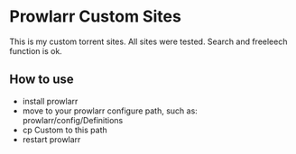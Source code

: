 # Prowlarr Custom Sites
This is my custom torrent sites. All sites were tested. Search and freeleech function is ok.

## How to use
* install prowlarr
* move to your prowlarr configure path, such as: prowlarr/config/Definitions
* cp Custom to this path
* restart prowlarr

